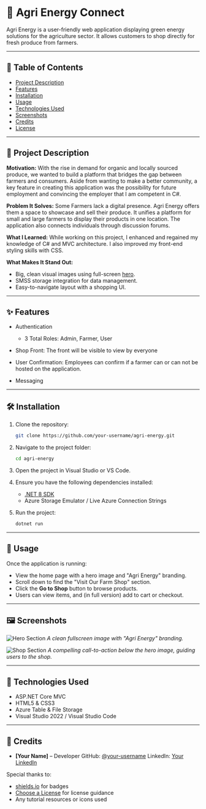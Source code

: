 # 🌱 Agri Energy Connect

Agri Energy is a user-friendly web application displaying green energy solutions for the agriculture sector. It allows customers to shop directly for fresh produce from farmers.

---

## 📖 Table of Contents

* [Project Description](#project-description)
* [Features](#features)
* [Installation](#installation)
* [Usage](#usage)
* [Technologies Used](#technologies-used)
* [Screenshots](#screenshots)
* [Credits](#credits)
* [License](#license)

---

## 📌 Project Description

**Motivation:**
With the rise in demand for organic and locally sourced produce, we wanted to build a platform that bridges the gap between farmers and consumers. Aside from wanting to make a better community, a key feature in creating this application was the possibility for future employment and convincing the employer that I am competent in C#. 

**Problem It Solves:**
Some Farmers lack a digital presence. Agri Energy offers them a space to showcase and sell their produce. It unifies a platform for small and large farmers to display their products in one location. The application also connects individuals through discussion forums. 

**What I Learned:**
While working on this project, I enhanced and regained my knowledge of C# and MVC architecture. I also improved my front-end styling skills with CSS.


**What Makes It Stand Out:**

* Big, clean visual images using full-screen [hero](https://vwo.com/glossary/hero-image/#:~:text=What%20is%20a%20hero%20image,directly%20beneath%20the%20website%20header).
* SMSS storage integration for data management.
* Easy-to-navigate layout with a shopping UI.

---

## ✨ Features

* Authentication 
   * 3 Total Roles: Admin, Farmer, User

* Shop Front: The front will be visible to view by everyone 

* User Confirmation: Employees can confirm if a farmer can or can not be hosted on the application. 

* Messaging 

---

## 🛠 Installation

1. Clone the repository:

   ```bash
   git clone https://github.com/your-username/agri-energy.git
   ```

2. Navigate to the project folder:

   ```bash
   cd agri-energy
   ```

3. Open the project in Visual Studio or VS Code.

4. Ensure you have the following dependencies installed:

   * [.NET 8 SDK](https://dotnet.microsoft.com/en-us/download)
   * Azure Storage Emulator / Live Azure Connection Strings

5. Run the project:

   ```bash
   dotnet run
   ```

---

## 🚀 Usage

Once the application is running:

* View the home page with a hero image and "Agri Energy" branding.
* Scroll down to find the "Visit Our Farm Shop" section.
* Click the **Go to Shop** button to browse products.
* Users can view items, and (in full version) add to cart or checkout.

---

## 🖼 Screenshots

![Hero Section](screenshots/hero.png)
*A clean fullscreen image with "Agri Energy" branding.*

![Shop Section](screenshots/shop.png)
*A compelling call-to-action below the hero image, guiding users to the shop.*

---

## 🧰 Technologies Used

* ASP.NET Core MVC
* HTML5 & CSS3
* Azure Table & File Storage
* Visual Studio 2022 / Visual Studio Code

---

## 👥 Credits

* **\[Your Name]** – Developer
  GitHub: [@your-username](https://github.com/your-username)
  LinkedIn: [Your LinkedIn](https://linkedin.com/in/your-profile)

Special thanks to:

* [shields.io](https://shields.io) for badges
* [Choose a License](https://choosealicense.com/) for license guidance
* Any tutorial resources or icons used
